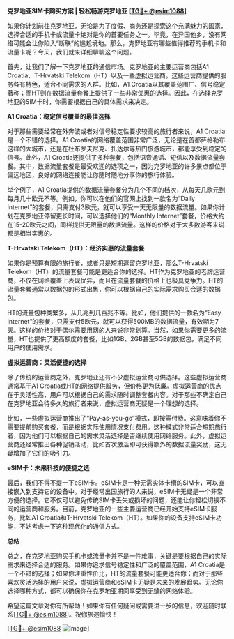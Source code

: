 **克罗地亚SIM卡购买方案 | 轻松畅游克罗地亚 [[TG💪+ @esim1088](https://t.me/s/esim1088)]**

如果你计划前往克罗地亚，无论是为了度假、商务还是探索这个充满魅力的国家，选择合适的手机卡或流量卡绝对是你的首要任务之一。毕竟，在异国他乡，没有网络可能会让你陷入“断联”的尴尬境地。那么，克罗地亚有哪些值得推荐的手机卡和流量卡呢？今天，我们就来详细聊聊这个问题。

首先，让我们了解一下克罗地亚的通信市场。克罗地亚的主要运营商包括A1 Croatia、T-Hrvatski Telekom（HT）以及一些虚拟运营商。这些运营商提供的服务各有特色，适合不同需求的人群。比如，A1 Croatia以其覆盖范围广、信号稳定著称；而HT则在数据流量套餐上提供了一些非常优惠的选择。因此，在选择克罗地亚的SIM卡时，你需要根据自己的具体需求来决定。

**A1 Croatia：稳定信号覆盖的最佳选择**

对于那些需要经常在外奔波或者对信号稳定性要求较高的旅行者来说，A1 Croatia是一个不错的选择。A1 Croatia的网络覆盖范围非常广泛，无论是在首都萨格勒布这样的大城市，还是在杜布罗夫尼克、扎达尔等热门旅游城市，都能享受到稳定的信号。此外，A1 Croatia还提供了多种套餐，包括语音通话、短信以及数据流量套餐。其中，数据流量套餐是最受欢迎的选项之一，因为克罗地亚的许多景点都位于偏远地区，良好的网络连接能让你随时随地分享你的旅行体验。

举个例子，A1 Croatia提供的数据流量套餐分为几个不同的档次，从每天几欧元到每月几十欧元不等。例如，你可以在他们的官网上找到一款名为“Daily Internet”的套餐，只需支付3欧元，就可以享受一天无限量的数据流量。如果你计划在克罗地亚停留更长时间，可以选择他们的“Monthly Internet”套餐，价格大约在15-20欧元之间，同样提供无限量的数据流量。这样的价格对于大多数游客来说都是相当实惠的。

**T-Hrvatski Telekom（HT）：经济实惠的流量套餐**

如果你是预算有限的旅行者，或者只是短期逗留克罗地亚，那么T-Hrvatski Telekom（HT）的流量套餐可能是更适合你的选择。HT作为克罗地亚的老牌运营商，不仅在网络覆盖上表现优异，而且在流量套餐的价格上也极具竞争力。HT的流量套餐通常以数据包的形式出售，你可以根据自己的实际需求购买合适的数据包。

HT的流量包种类繁多，从几兆到几百兆不等。比如，他们提供的一款名为“Easy Internet”的套餐，只需支付5欧元，就可以获得500MB的数据流量，有效期为7天。这样的价格对于偶尔需要用网的人来说非常划算。当然，如果你需要更多的流量，HT也提供了更高额度的套餐，比如1GB、2GB甚至5GB的数据包，满足不同用户的使用需求。

**虚拟运营商：灵活便捷的选择**

除了传统的运营商之外，克罗地亚还有不少虚拟运营商可供选择。这些虚拟运营商通常基于A1 Croatia或HT的网络提供服务，但价格更为低廉。虚拟运营商的优点在于灵活性高，用户可以根据自己的需求随时调整套餐内容。对于那些不确定自己在克罗地亚会待多久的旅行者来说，虚拟运营商无疑是一个理想的选择。

比如，一些虚拟运营商推出了“Pay-as-you-go”模式，即按需付费。这意味着你不需要提前购买套餐，而是根据实际使用情况支付费用。这种模式非常适合短期旅行者，因为他们可以根据自己的需求灵活选择是否继续使用网络服务。此外，虚拟运营商还经常推出各种促销活动，比如首次激活即可获得额外的数据流量奖励，这无疑增加了它们的吸引力。

**eSIM卡：未来科技的便捷之选**

最后，我们不得不提一下eSIM卡。eSIM卡是一种无需实体卡槽的SIM卡，可以直接嵌入到支持它的设备中。对于经常出国旅行的人来说，eSIM卡无疑是一个非常方便的选择。它不仅可以避免传统SIM卡丢失或损坏的问题，还能让你轻松切换不同的运营商和服务。目前，克罗地亚的一些主要运营商已经开始支持eSIM卡服务，比如A1 Croatia和T-Hrvatski Telekom（HT）。如果你的设备支持eSIM卡功能，不妨考虑一下这种现代化的通信方式。

**总结**

总之，在克罗地亚购买手机卡或流量卡并不是一件难事，关键是要根据自己的实际需求来选择合适的服务。如果你追求信号稳定性和广泛的覆盖范围，A1 Croatia是一个不错的选择；如果你注重性价比，HT的流量套餐可能更适合你；而对于那些喜欢灵活选择的用户来说，虚拟运营商和eSIM卡无疑是未来的发展趋势。无论你选择哪种方式，都可以确保你在克罗地亚期间享受到无缝的网络体验。

希望这篇文章对你有所帮助！如果你有任何疑问或需要进一步的信息，欢迎随时联系[[TG💪+ @esim1088](https://t.me/s/esim1088)]。祝你旅途愉快！

[[TG💪+ @esim1088](https://t.me/s/esim1088) ![Image](https://i.postimg.cc/4NQfJmqS/Snipaste-2025-05-13-00-14-12.png)]